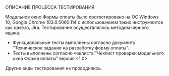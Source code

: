 ОПИСАНИЕ ПРОЦЕССА ТЕСТИРОВАНИЯ

Модальное окно Формы оплаты было протестировано на ОС Windows 10, Google Chrome 103.0.5060.114 с использованием таких инструментов как qase.io, Jira. Тестирование осуществлялось методом черного ящика. 

 - Функциональные тесты выполнены согласно документу "Техническое задание на разработку форму оплаты". 
 - Тесты выполнены согласно чеклиста:"Чеклист проверки модального окна Форма оплаты" версия <1.0>. 
 
 Другие виды тестирования не проводились.
